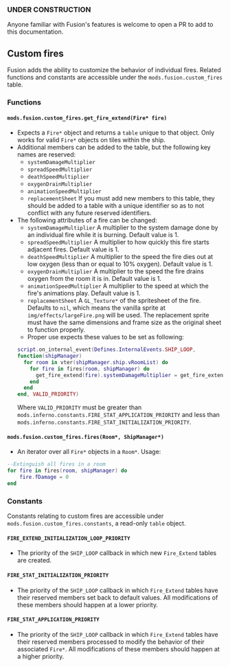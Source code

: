 ### UNDER CONSTRUCTION

Anyone familiar with Fusion's features is welcome to open a PR to add to this documentation.

## Custom fires
Fusion adds the ability to customize the behavior of individual fires. Related functions and constants are accessible under the `mods.fusion.custom_fires` table.

### Functions
#### `mods.fusion.custom_fires.get_fire_extend(Fire* fire)`
  - Expects a `Fire*` object and returns a `table` unique to that object. Only works for valid `Fire*` objects on tiles within the ship.
  - Additional members can be added to the table, but the following key names are reserved:
    - `systemDamageMultiplier`
    - `spreadSpeedMultiplier` 
    - `deathSpeedMultiplier` 
    - `oxygenDrainMultiplier`
    - `animationSpeedMultiplier`
    - `replacementSheet` 
If you must add new members to this table, they should be added to a table with a unique identifier so as to not conflict with any future reserved identifiers.
  - The following attributes of a fire can be changed:
    - `systemDamageMultiplier`
        A multiplier to the system damage done by an individual fire while it is burning. Default value is 1.
    - `spreadSpeedMultiplier` 
        A multiplier to how quickly this fire starts adjacent fires. Default value is 1.
    - `deathSpeedMultiplier` 
        A multiplier to the speed the fire dies out at low oxygen (less than or equal to 10% oxygen). Default value is 1.
    - `oxygenDrainMultiplier`
        A multiplier to the speed the fire drains oxygen from the room it is in. Default value is 1.
    - `animationSpeedMultiplier`
        A multiplier to the speed at which the fire's animations play. Default value is 1.
    - `replacementSheet` 
        A `GL_Texture*` of the spritesheet of the fire. Defaults to `nil`, which means the vanilla sprite at `img/effects/largeFire.png` will be used. The replacement sprite must have the same dimensions and frame size as the original sheet to function properly.
    - Proper use expects these values to be set as following:
    ```lua
    script.on_internal_event(Defines.InternalEvents.SHIP_LOOP, 
    function(shipManager)
      for room in vter(shipManager.ship.vRoomList) do
        for fire in fires(room, shipManager) do
          get_fire_extend(fire).systemDamageMultiplier = get_fire_extend(fire).systemDamageMultiplier * 2
        end
      end
    end, VALID_PRIORITY)  
    ```
    Where `VALID_PRIORITY` must be greater than `mods.inferno.constants.FIRE_STAT_APPLICATION_PRIORITY` and less than `mods.inferno.constants.FIRE_STAT_INITIALIZATION_PRIORITY`.

#### `mods.fusion.custom_fires.fires(Room*, ShipManager*)`
- An iterator over all `Fire*` objects in a `Room*`. Usage:
```lua
--Extinguish all fires in a room
for fire in fires(room, shipManager) do
    fire.fDamage = 0
end
```
### Constants
Constants relating to custom fires are accessible under `mods.fusion.custom_fires.constants`, a read-only `table` object.
#### `FIRE_EXTEND_INITIALIZATION_LOOP_PRIORITY`
- The priority of the `SHIP_LOOP` callback in which new `Fire_Extend` tables are created.
#### `FIRE_STAT_INITIALIZATION_PRIORITY`
- The priority of the `SHIP_LOOP` callback in which `Fire_Extend` tables have their reserved members set back to default values. All modifications of these members should happen at a lower priority.
#### `FIRE_STAT_APPLICATION_PRIORITY`
- The priority of the `SHIP_LOOP` callback in which `Fire_Extend` tables have their reserved members processed to modify the behavior of their associated `Fire*`. All modifications of these members should happen at a higher priority.
